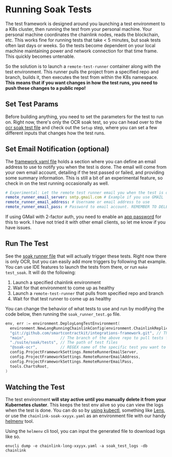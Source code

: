# Running Soak Tests

The test framework is designed around you launching a test environment to a K8s cluster, then running the test from your personal machine. Your personal machine coordinates the chainlink nodes, reads the blockchain, etc. This works fine for running tests that take < 5 minutes, but soak tests often last days or weeks. So the tests become dependent on your local machine maintaining power and network connection for that time frame. This quickly becomes untenable.

So the solution is to launch a `remote-test-runner` container along with the test environment. This runner pulls the project from a specified repo and branch, builds it, then executes the test from within the K8s namespace. **This means that if you want changes in how the test runs, you need to push these changes to a public repo!**

## Set Test Params

Before building anything, you need to set the parameters for the test to run on. Right now, there's only the OCR soak test, so you can head over to the [ocr soak test file](./suite/soak/tests/ocr_test.go) and check out the `Setup` step, where you can set a few different inputs that changes how the test runs.

## Set Email Notification (optional)

The [framework.yaml file](./framework.yaml) holds a section where you can define an email address to use to notify you when the test is done. The email will come from your own email account, detailing if the test passed or failed, and providing some summary information. This is still a bit of an experimental feature, so check in on the test running occasionally as well.

```yaml
# Experimental: Let the remote test runner email you when the test is done.
remote_runner_email_server: smtp.gmail.com # Example if you use GMAIL
remote_runner_email_address: # Username or email address to use
remote_runner_email_pass: # Password to email account. REMEMBER TO DELETE
```

If using GMail with 2-factor auth, you need to enable an [app password](https://support.google.com/accounts/answer/185833?p=InvalidSecondFactor&visit_id=637814253495195963-1201613062&rd=1) for this to work. I have not tried it with other email clients, so let me know if you have issues.

## Run The Test

See the [soak runner file](./suite/soak/soak_runner_test.go) that will actually trigger these tests. Right now there is only OCR, but you can easily add more triggers by following that example. You can use IDE features to launch the tests from there, or run `make test_soak`. It will do the following:

1. Launch a specified chainlink environment
2. Wait for that environment to come up as healthy
3. Launch a `remote-test-runner` that pulls from specified repo and branch
4. Wait for that test runner to come up as healthy

You can change the behavior of what tests to use and run by modifying the code below, then running the `soak_runner_test.go` file.

```go
env, err := environment.DeployLongTestEnvironment(
  environment.NewLongRunningChainlinkConfig(environment.ChainlinkReplicas(6, nil)),
  "git://github.com/smartcontractkit/integrations-framework.git", // The repo to pull your tests from
  "main",               // The branch of the above repo to pull tests from
  "./suite/soak/tests", // The path of test files
  "@soak-ocr",          // REGEX name of the specific test you want to run
  config.ProjectFrameworkSettings.RemoteRunnerEmailServer,
  config.ProjectFrameworkSettings.RemoteRunnerEmailAddress,
  config.ProjectFrameworkSettings.RemoteRunnerEmailPass,
  tools.ChartsRoot,
)
```

## Watching the Test

The test environment **will stay active until you manually delete it from your Kubernetes cluster**. This keeps the test env alive so you can view the logs when the test is done. 
You can do so by [using kubectl](https://www.dnsstuff.com/how-to-tail-kubernetes-and-kubectl-logs), something like [Lens](https://k8slens.dev/), or use the `chainlink-soak-xxyyx.yaml` as an environment file with our handy [helmenv](https://github.com/smartcontractkit/helmenv) tool.

Using the `helmenv` cli tool, you can input the generated file to download logs like so.

`envcli dump -e chainlink-long-xxyyx.yaml -a soak_test_logs -db chainlink`
